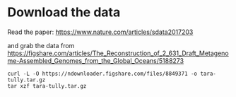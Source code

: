 # Download the data

Read the paper: https://www.nature.com/articles/sdata2017203

and grab the data from https://figshare.com/articles/The_Reconstruction_of_2_631_Draft_Metagenome-Assembled_Genomes_from_the_Global_Oceans/5188273

```
curl -L -O https://ndownloader.figshare.com/files/8849371 -o tara-tully.tar.gz
tar xzf tara-tully.tar.gz
```
